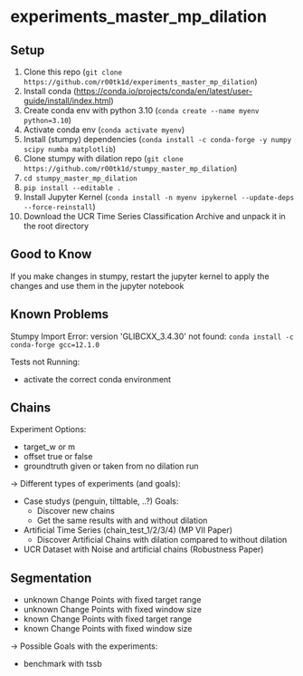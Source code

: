 # experiments_master_mp_dilation

## Setup ##
1. Clone this repo (`git clone https://github.com/r00tk1d/experiments_master_mp_dilation`)
2. Install conda (https://conda.io/projects/conda/en/latest/user-guide/install/index.html)
3. Create conda env with python 3.10 (`conda create --name myenv python=3.10`)
4. Activate conda env (`conda activate myenv`)
5. Install (stumpy) dependencies (`conda install -c conda-forge -y numpy scipy numba matplotlib`)
6. Clone stumpy with dilation repo (`git clone https://github.com/r00tk1d/stumpy_master_mp_dilation`)
7. `cd stumpy_master_mp_dilation`
8. `pip install --editable .`
9. Install Jupyter Kernel (`conda install -n myenv ipykernel --update-deps --force-reinstall`)
10. Download the UCR Time Series Classification Archive and unpack it in the root directory

## Good to Know ##
If you make changes in stumpy, restart the jupyter kernel to apply the changes and use them in the jupyter notebook

## Known Problems ##

Stumpy Import Error: version 'GLIBCXX_3.4.30' not found: `conda install -c conda-forge gcc=12.1.0`

Tests not Running:
- activate the correct conda environment

## Chains ##
Experiment Options:
- target_w or m
- offset true or false
- groundtruth given or taken from no dilation run

-> Different types of experiments (and goals):
- Case studys (penguin, tilttable, ..?) Goals:
    - Discover new chains
    - Get the same results with and without dilation
- Artificial Time Series (chain_test_1/2/3/4) (MP VII Paper)
    - Discover Artificial Chains with dilation compared to without dilation
- UCR Dataset with Noise and artificial chains (Robustness Paper)
## Segmentation ##
- unknown Change Points with fixed target range
- unknown Change Points with fixed window size
- known Change Points with fixed target range
- known Change Points with fixed window size

-> Possible Goals with the experiments:
- benchmark with tssb